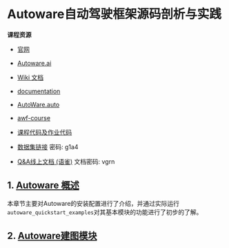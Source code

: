 <!--
 * @Author: Shuai Wang
 * @Github: https://github.com/wsustcid
 * @Version: 0.0.0
 * @Date: 2022-03-22 19:46:02
 * @LastEditTime: 2022-04-12 09:16:43
-->

# Autoware自动驾驶框架源码剖析与实践

**课程资源**
  - [官网](https://www.autoware.org/)
  - [Autoware.ai](https://github.com/Autoware-AI/autoware.ai)
  - [Wiki 文档](https://github.com/Autoware-AI/autoware.ai/wiki)
  - [documentation](https://autoware.readthedocs.io/en/feature-documentation_rtd/)
  - [AutoWare.auto](https://gitlab.com/autowarefoundation/autoware.auto)
  - [awf-course](https://www.autoware.org/awf-course)

  - [课程代码及作业代码](https://gitee.com/ren_sixu/autoware.test.git)
  - [数据集链接](https://pan.baidu.com/s/1L6q6AuYpK2xmLKNJo1E_NA) 密码: g1a4
  - [Q&A线上文档 (语雀)](https://www.yuque.com/docs/share/10d10a1a-224e-45aa-a2da-32ee4990fbc3?#) 文档密码: vgrn

     
## 1. [Autoware 概述](./CH1_Intro/README.md)
本章节主要对Autoware的安装配置进行了介绍，并通过实际运行`autoware_quickstart_examples`对其基本模块的功能进行了初步的了解。


## 2. [Autoware建图模块](./CH2_Mapping/README.md)
